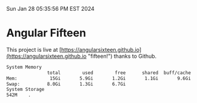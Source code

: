 Sun Jan 28 05:35:56 PM EST 2024

# Angular Fifteen


This project is live at [https://angularsixteen.github.io](https://angularsixteen.github.io "fifteen!") thanks to Github.

```bash
System Memory
               total        used        free      shared  buff/cache   available
Mem:            15Gi       5.9Gi       1.2Gi       1.1Gi       9.6Gi       9.4Gi
Swap:          8.0Gi       1.3Gi       6.7Gi
System Storage
542M	.
